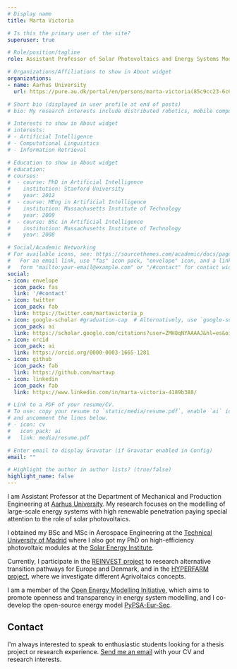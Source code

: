 ```yaml
---
# Display name
title: Marta Victoria

# Is this the primary user of the site?
superuser: true

# Role/position/tagline
role: Assistant Professor of Solar Photovoltaics and Energy Systems Modelling

# Organizations/Affiliations to show in About widget
organizations:
- name: Aarhus University
  url: https://pure.au.dk/portal/en/persons/marta-victoria(85c9cc23-6c66-44fa-9cdc-cfceb955cd9b).html

# Short bio (displayed in user profile at end of posts)
# bio: My research interests include distributed robotics, mobile computing and programmable matter.

# Interests to show in About widget
# interests:
# - Artificial Intelligence
# - Computational Linguistics
# - Information Retrieval

# Education to show in About widget
# education:
# courses:
#  - course: PhD in Artificial Intelligence
#    institution: Stanford University
#    year: 2012
#  - course: MEng in Artificial Intelligence
#    institution: Massachusetts Institute of Technology
#    year: 2009
#  - course: BSc in Artificial Intelligence
#    institution: Massachusetts Institute of Technology
#    year: 2008

# Social/Academic Networking
# For available icons, see: https://sourcethemes.com/academic/docs/page-builder/#icons
#   For an email link, use "fas" icon pack, "envelope" icon, and a link in the
#   form "mailto:your-email@example.com" or "/#contact" for contact widget.
social:
- icon: envelope
  icon_pack: fas
  link: '/#contact'
- icon: twitter
  icon_pack: fab
  link: https://twitter.com/martavictoria_p
- icon: google-scholar #graduation-cap  # Alternatively, use `google-scholar` icon from `ai` icon pack
  icon_pack: ai
  link: https://scholar.google.com/citations?user=ZMH8qNYAAAAJ&hl=es&oi=ao
- icon: orcid
  icon_pack: ai
  link: https://orcid.org/0000-0003-1665-1281
- icon: github
  icon_pack: fab
  link: https://github.com/martavp
- icon: linkedin
  icon_pack: fab
  link: https://www.linkedin.com/in/marta-victoria-4189b388/

# Link to a PDF of your resume/CV.
# To use: copy your resume to `static/media/resume.pdf`, enable `ai` icons in `params.toml`, 
# and uncomment the lines below.
# - icon: cv
#   icon_pack: ai
#   link: media/resume.pdf

# Enter email to display Gravatar (if Gravatar enabled in Config)
email: ""

# Highlight the author in author lists? (true/false)
highlight_name: false
---
```


I am Assistant Professor at the Department of Mechanical and Production Engineering at [Aarhus University](https://pure.au.dk/portal/en/persons/marta-victoria%2885c9cc23-6c66-44fa-9cdc-cfceb955cd9b%29.html). My research focuses on the modelling of large-scale energy systems with high renewable penetration paying special attention to the role of solar photovoltaics.

I obtained my BSc and MSc in Aerospace Engineering at the [Technical University of Madrid](https://www.etsiae.upm.es/index.php?id=etsiae&L=1) where I also got my PhD on high-efficiency photovoltaic modules at the [Solar Energy Institute](https://www.ies.upm.es/). 

Currently, I participate in the [REINVEST project](https://reinvestproject.eu/) to research alternative transition pathways for Europe and Denmark, and in the [HYPERFARM project](https://hyperfarm.eu/), where we investigate different Agrivoltaics concepts.

I am a member of the [Open Energy Modelling Initiative](https://openmod-initiative.org/), which aims to promote openness and transparency in energy system modelling, and I co-develop the open-source energy model [PyPSA-Eur-Sec](https://pypsa-eur-sec.readthedocs.io/en/latest/).

## Contact ##
I'm always interested to speak to enthusiastic students looking for a thesis project or research experience. [Send me an email](https://pure.au.dk/portal/en/persons/marta-victoria%2885c9cc23-6c66-44fa-9cdc-cfceb955cd9b%29.html) with your CV and research interests.



